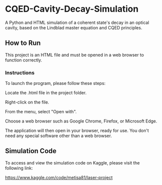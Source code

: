 # CQED-Cavity-Decay-Simulation
A Python and HTML simulation of a coherent state's decay in an optical cavity, based on the Lindblad master equation and CQED principles.

## How to Run
This project is an HTML file and must be opened in a web browser to function correctly.

### Instructions
To launch the program, please follow these steps:

Locate the .html file in the project folder.

Right-click on the file.

From the menu, select "Open with".

Choose a web browser such as Google Chrome, Firefox, or Microsoft Edge.

The application will then open in your browser, ready for use. You don't need any special software other than a web browser.

## Simulation Code
To access and view the simulation code on Kaggle, please visit the following link:

https://www.kaggle.com/code/metisa81/laser-project
